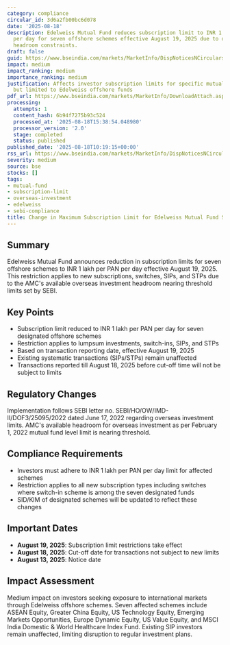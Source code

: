 ```yaml
---
category: compliance
circular_id: 3d6a2fb00bc6d078
date: '2025-08-18'
description: Edelweiss Mutual Fund reduces subscription limit to INR 1 lakh per PAN
  per day for seven offshore schemes effective August 19, 2025 due to overseas investment
  headroom constraints.
draft: false
guid: https://www.bseindia.com/markets/MarketInfo/DispNoticesNCirculars.aspx?Noticeid={AAC18F16-85DF-49E2-8F78-F3CD638BBFF3}&noticeno=20250818-12&dt=08/18/2025&icount=12&totcount=56&flag=0
impact: medium
impact_ranking: medium
importance_ranking: medium
justification: Affects investor subscription limits for specific mutual fund schemes
  but limited to Edelweiss offshore funds
pdf_url: https://www.bseindia.com/markets/MarketInfo/DownloadAttach.aspx?id=20250818-12&attachedId=19d9df5e-5289-44fa-b461-32310d085b3c
processing:
  attempts: 1
  content_hash: 6b94f7275b93c524
  processed_at: '2025-08-18T15:38:54.048980'
  processor_version: '2.0'
  stage: completed
  status: published
published_date: '2025-08-18T10:19:15+00:00'
rss_url: https://www.bseindia.com/markets/MarketInfo/DispNoticesNCirculars.aspx?Noticeid={AAC18F16-85DF-49E2-8F78-F3CD638BBFF3}&noticeno=20250818-12&dt=08/18/2025&icount=12&totcount=56&flag=0
severity: medium
source: bse
stocks: []
tags:
- mutual-fund
- subscription-limit
- overseas-investment
- edelweiss
- sebi-compliance
title: Change in Maximum Subscription Limit for Edelweiss Mutual Fund Schemes
---
```


## Summary

Edelweiss Mutual Fund announces reduction in subscription limits for seven offshore schemes to INR 1 lakh per PAN per day effective August 19, 2025. This restriction applies to new subscriptions, switches, SIPs, and STPs due to the AMC's available overseas investment headroom nearing threshold limits set by SEBI.

## Key Points

- Subscription limit reduced to INR 1 lakh per PAN per day for seven designated offshore schemes
- Restriction applies to lumpsum investments, switch-ins, SIPs, and STPs
- Based on transaction reporting date, effective August 19, 2025
- Existing systematic transactions (SIPs/STPs) remain unaffected
- Transactions reported till August 18, 2025 before cut-off time will not be subject to limits

## Regulatory Changes

Implementation follows SEBI letter no. SEBI/HO/OW/IMD-II/DOF3/25095/2022 dated June 17, 2022 regarding overseas investment limits. AMC's available headroom for overseas investment as per February 1, 2022 mutual fund level limit is nearing threshold.

## Compliance Requirements

- Investors must adhere to INR 1 lakh per PAN per day limit for affected schemes
- Restriction applies to all new subscription types including switches where switch-in scheme is among the seven designated funds
- SID/KIM of designated schemes will be updated to reflect these changes

## Important Dates

- **August 19, 2025**: Subscription limit restrictions take effect
- **August 18, 2025**: Cut-off date for transactions not subject to new limits
- **August 13, 2025**: Notice date

## Impact Assessment

Medium impact on investors seeking exposure to international markets through Edelweiss offshore schemes. Seven affected schemes include ASEAN Equity, Greater China Equity, US Technology Equity, Emerging Markets Opportunities, Europe Dynamic Equity, US Value Equity, and MSCI India Domestic & World Healthcare Index Fund. Existing SIP investors remain unaffected, limiting disruption to regular investment plans.